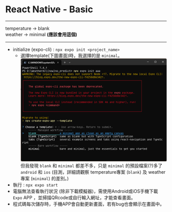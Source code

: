 # React Native - Basic

---
temperature -> blank <br>
weather -> minimal **(應該會用這個)**

---
- initialize (expo-cli) : `npx expo init <project_name>`
  - 選擇template(下圖畫面)時，我選擇的是 `minimal`。<br>
    ![img](https://github.com/ZYuC-2002/Project_WeatherAI/blob/33c0ff7d79a218c7a31c28391f6ff5d3aedcb03a/%E8%9E%A2%E5%B9%95%E6%93%B7%E5%8F%96%E7%95%AB%E9%9D%A2%202024-03-31%20014249.png)
    但我發現 `blank` 和 `minimal` 都差不多，只是 `minimal` 的預設檔案(?)多了 `android` 和 `ios` (目測，詳細請觀察 temperature專案 (`blank`) 及 weather專案 (`minimal`) 的差別。)
- 執行 : `npx expo start`
- 電腦無法查看執行狀況 (除非下載模擬器)，需使用Android或iOS手機下載 `Expo` APP ，並掃描QRcode或自行輸入網址，才能查看畫面。
- 程式碼每次儲存時，手機APP會自動更新畫面，若有bug也會顯示在畫面中。
